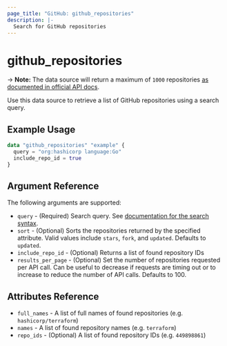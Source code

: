 ```yaml
---
page_title: "GitHub: github_repositories"
description: |-
  Search for GitHub repositories
---
```


# github_repositories

-> **Note:** The data source will return a maximum of `1000` repositories [as documented in official API docs](https://developer.github.com/v3/search/#about-the-search-api).

Use this data source to retrieve a list of GitHub repositories using a search query.

## Example Usage

```terraform
data "github_repositories" "example" {
  query = "org:hashicorp language:Go"
  include_repo_id = true
}
```

## Argument Reference

The following arguments are supported:

* `query` - (Required) Search query. See [documentation for the search syntax](https://help.github.com/articles/understanding-the-search-syntax/).
* `sort` - (Optional) Sorts the repositories returned by the specified attribute. Valid values include `stars`, `fork`, and `updated`. Defaults to `updated`.
* `include_repo_id` - (Optional) Returns a list of found repository IDs
* `results_per_page` - (Optional) Set the number of repositories requested per API call. Can be useful to decrease if requests are timing out or to increase to reduce the number of API calls. Defaults to 100.

## Attributes Reference

* `full_names` - A list of full names of found repositories (e.g. `hashicorp/terraform`)
* `names` - A list of found repository names (e.g. `terraform`)
* `repo_ids` - (Optional) A list of found repository IDs (e.g. `449898861`)
